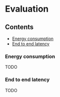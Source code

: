 # Evaluation

## Contents

- [Energy consumption](#energy-consumption)
- [End to end latency](#end-to-end-latency)

### Energy consumption

TODO

### End to end latency

TODO
